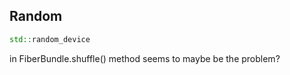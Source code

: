 ## Random  
```c++
std::random_device
```
in FiberBundle.shuffle() method seems to maybe be the problem?
